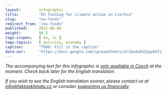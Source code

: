 ```yaml
---
layout:        infographic
title:         "EU funding for climate action in Czechia"
slug:          "eu-funds"
redirect_from: "/eu-funds"
published:     2022-06-06
weight:        94.5
tags-scopes:   [ eu, cz ]
tags-topics:   [ policies, economy ]
caption:       "TODO: Fill in the caption"
data-our:      "https://docs.google.com/spreadsheets/d/1Gwdx01ZypyEGfi13M1WvgiJCrqfU5ihKm685y3xz4j0/edit?usp=sharing"
---
```


_The accompanying text for this infographic is [only available in Czech](https://faktaoklimatu.cz/infografiky/fondy-eu) at the moment. Check back later for the English translation._

_If you wish to see the English translation sooner, please contact us at [info@faktaoklimatu.cz](mailto:info@faktaoklimatu.cz) or consider [supporting us financially](https://www.darujme.cz/projekt/1203742)._
